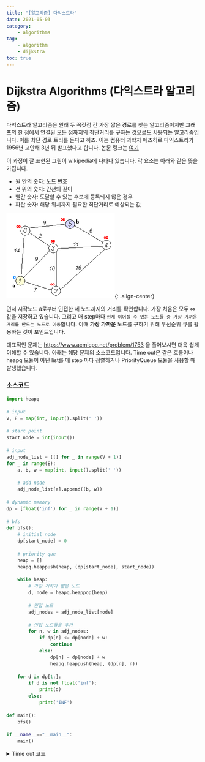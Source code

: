 ```yaml
---
title: "[알고리즘] 다익스트라"
date: 2021-05-03
category:
    - algorithms
tag:
    - algorithm
    - dijkstra
toc: true
---
```


# Dijkstra Algorithms (다익스트라 알고리즘)

다익스트라 알고리즘은 원래 두 꼭짓점 간 가장 짧은 경로를 찾는 알고리즘이지만 그래프의 한 점에서 연결된 모든 점까지의 최단거리를 구하는 것으로도 사용되는 알고리즘입니다. 이를 최단 경로 트리를 든다고 하죠. 이는 컴퓨터 과학자 에츠허르 다익스트라가 1956년 고안해 3년 뒤 발표했다고 합니다. 논문 링크는 [여기](http://www-m3.ma.tum.de/foswiki/pub/MN0506/WebHome/dijkstra.pdf)  
  
이 과정이 잘 표현된 그림이 wikipedia에 나타나 있습니다. 각 요소는 아래와 같은 뜻을 가집니다.  
- 원 안의 숫자: 노드 번호 
- 선 위의 숫자: 간선의 길이 
- 빨간 숫자: 도달할 수 있는 후보에 등록되지 않은 경우 
- 파란 숫자: 해당 위치까지 필요한 최단거리로 예상되는 값
  
![image](../_img/2021-05-03/Dijkstra_Animation.gif){: .align-center}

먼저 시작노드 a로부터 인접한 세 노드까지의 거리를 확인합니다. 가장 처음은 모두 $\infty$ 값을 저장하고 있습니다. 그리고 매 step마다 `현재 이어질 수 있는 노드들 중 가장 가까운 거리를 만드는 노드로 이동`합니다. 이때 **가장 가까운** 노드를 구하기 위해 우선순위 큐를 활용하는 것이 포인트입니다.

대표적인 문제는 https://www.acmicpc.net/problem/1753 을 풀어보시면 더욱 쉽게 이해할 수 있습니다. 아래는 해당 문제의 소스코드입니다. Time out은 같은 흐름이나 heapq 모듈이 아닌 list를 매 step 마다 정렬하거나 PriorityQueue 모듈을 사용할 때 발생했습니다.  
  
### 소스코드
```Python
import heapq

# input
V, E = map(int, input().split(' '))

# start point
start_node = int(input())

# input
adj_node_list = [[] for _ in range(V + 1)]
for _ in range(E):
    a, b, w = map(int, input().split(' '))

    # add node
    adj_node_list[a].append((b, w))

# dynamic memory
dp = [float('inf') for _ in range(V + 1)]

# bfs
def bfs():
    # initial node
    dp[start_node] = 0

    # priority que
    heap = []
    heapq.heappush(heap, (dp[start_node], start_node))

    while heap:
        # 가장 거리가 짧은 노드
        d, node = heapq.heappop(heap)

        # 인접 노드
        adj_nodes = adj_node_list[node]

        # 인접 노드들을 추가
        for n, w in adj_nodes:
            if dp[n] <= dp[node] + w:
                continue
            else:
                dp[n] = dp[node] + w
                heapq.heappush(heap, (dp[n], n))

    for d in dp[1:]:
        if d is not float('inf'):
            print(d)
        else:
            print('INF')

def main():
    bfs()

if __name__=="__main__":
    main()
```

<details>
<summary>Time out 코드</summary>
<div markdown="1"> 
```Python
from queue import PriorityQueue

# input
V, E = map(int, input().split(' '))

# start point
start_node = int(input())

# input
adj_node_list = [[] for _ in range(V + 1)]
for _ in range(E):
    a, b, w = map(int, input().split(' '))

    # add node
    adj_node_list[a].append((b, w))

# dynamic memory
dp = [float('inf') for _ in range(V + 1)]

# bfs
def bfs():
    # initial node
    dp[start_node] = 0

    # priority que
    que = PriorityQueue()
    que.put((dp[start_node], start_node))

    while que.qsize() != 0:
        # 가장 거리가 짧은 노드
        d, node = que.get()

        # 인접 노드
        adj_nodes = adj_node_list[node]

        # 인접 노드들을 추가
        for n, w in adj_nodes:
            if dp[n] <= dp[node] + w:
                continue
            else:
                dp[n] = dp[node] + w
                que.put((dp[n], n))

    for d in dp[1:]:
        print(d)

def main():
    bfs()

if __name__=="__main__":
    main()
```
</div>
</details>